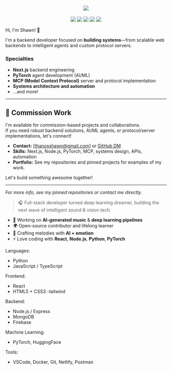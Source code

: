 <h1 align="center">
  <img src="https://readme-typing-svg.demolab.com/?lines=Hi,+I'm+Shawn!;Deep+Learning+Engineer;React+%7C+Node+%7C+Python+Dev;AI+Music+Maker&center=true&size=28&pause=1000" />
</h1>

<p align="center">
  <img src="https://img.shields.io/badge/Machine%20Learning-%F0%9F%A7%A0-yellow?style=for-the-badge" />
  <img src="https://img.shields.io/badge/React-%F0%9F%94%A5-blue?style=for-the-badge" />
  <img src="https://img.shields.io/badge/Node.js-%F0%9F%94%A7-green?style=for-the-badge" />
  <img src="https://img.shields.io/badge/Python-%F0%9F%90%8D-brightgreen?style=for-the-badge" />
  <img src="https://img.shields.io/badge/Audio+AI-%F0%9F%8E%B6-purple?style=for-the-badge" />
</p>



Hi, I'm Shawn! 👋

I'm a backend developer focused on **building systems**—from scalable web backends to intelligent agents and custom protocol servers.

### Specialties

- **Next.js** backend engineering
- **PyTorch** agent development (AI/ML)
- **MCP (Model Context Protocol)** server and protocol implementation
- **Systems architecture and automation**
- ...and more!

---

## 💼 Commission Work

I'm available for commission-based projects and collaborations.  
If you need robust backend solutions, AI/ML agents, or protocol/server implementations, let's connect!

- **Contact:** [thanosshawn@gmail.com] or [GitHub DM](https://github.com/thanosshawn)
- **Skills:** Next.js, Node.js, PyTorch, MCP, systems design, APIs, automation
- **Portfolio:** See my repositories and pinned projects for examples of my work.

Let's build something awesome together!

---
*For more info, see my pinned repositories or contact me directly.*





> 🎧 Full-stack developer turned deep learning dreamer, building the next wave of intelligent sound & vision tech.

- 🧪 Working on **AI-generated music** & **deep learning pipelines**
- 🌍 Open-source contributor and lifelong learner
- 🎹 Crafting melodies with **AI + emotion**
- ⚡ Love coding with **React**, **Node.js**, **Python**, **PyTorch**



Languages:
  - Python
  - JavaScript / TypeScript

Frontend:
  - React
  - HTML5 + CSS3
  -tailwind

Backend:
  - Node.js / Express
  - MongoDB
  - Firebase

Machine Learning:
  - PyTorch, HuggingFace
 

Tools:
  - VSCode, Docker, Git, Netlify, Postman
